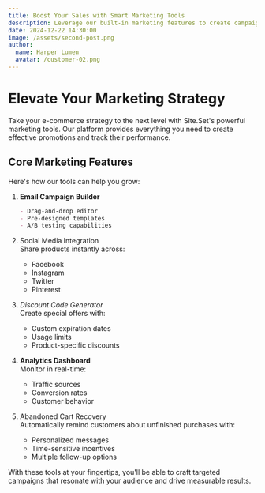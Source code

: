 ```yaml
---
title: Boost Your Sales with Smart Marketing Tools
description: Leverage our built-in marketing features to create campaigns that convert visitors into customers.
date: 2024-12-22 14:30:00
image: /assets/second-post.png
author:
  name: Harper Lumen
  avatar: /customer-02.png
---
```


# Elevate Your Marketing Strategy

Take your e-commerce strategy to the next level with Site.Set's powerful marketing tools. Our platform provides everything you need to create effective promotions and track their performance.

## Core Marketing Features

Here's how our tools can help you grow:

1. **Email Campaign Builder**  
   ```markdown
   - Drag-and-drop editor
   - Pre-designed templates
   - A/B testing capabilities
   ```

2. Social Media Integration  
   Share products instantly across:
   - Facebook
   - Instagram
   - Twitter
   - Pinterest

3. *Discount Code Generator*  
   Create special offers with:
   - Custom expiration dates
   - Usage limits
   - Product-specific discounts

4. **Analytics Dashboard**  
   Monitor in real-time:
   - Traffic sources
   - Conversion rates
   - Customer behavior

5. Abandoned Cart Recovery  
   Automatically remind customers about unfinished purchases with:
   - Personalized messages
   - Time-sensitive incentives
   - Multiple follow-up options

With these tools at your fingertips, you'll be able to craft targeted campaigns that resonate with your audience and drive measurable results.
